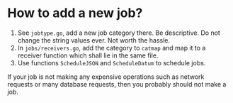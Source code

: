 # How to add a new job?
1. See `jobtype.go`, add a new job category there. Be descriptive. Do not change the string values ever. Not worth the hassle.
2. In `jobs/receivers.go`, add the category to `catmap` and map it to a receiver function which shall lie in the same file.
3. Use functions `ScheduleJSON` and `ScheduleDatum` to schedule jobs.

If your job is not making any expensive operations such as network requests or many database requests, then you probably should not make a job.